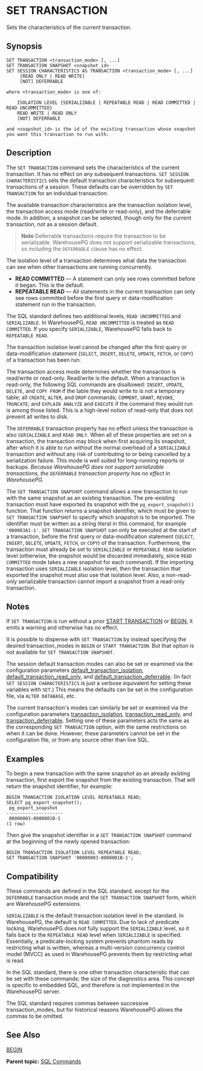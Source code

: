 # SET TRANSACTION 

Sets the characteristics of the current transaction.

## <a id="section2"></a>Synopsis 

``` {#sql_command_synopsis}
SET TRANSACTION <transaction_mode> [, ...]
SET TRANSACTION SNAPSHOT <snapshot_id>
SET SESSION CHARACTERISTICS AS TRANSACTION <transaction_mode> [, ...] 
     [READ ONLY | READ WRITE]
     [NOT] DEFERRABLE

where <transaction_mode> is one of:

    ISOLATION LEVEL {SERIALIZABLE | REPEATABLE READ | READ COMMITTED | READ UNCOMMITTED}
    READ WRITE | READ ONLY
    [NOT] DEFERRABLE

and <snapshot_id> is the id of the existing transaction whose snapshot you want this transaction to run with.
```

## <a id="section3"></a>Description 

The `SET TRANSACTION` command sets the characteristics of the current transaction. It has no effect on any subsequent transactions. `SET SESSION CHARACTERISTICS` sets the default transaction characteristics for subsequent transactions of a session. These defaults can be overridden by `SET TRANSACTION` for an individual transaction.

The available transaction characteristics are the transaction isolation level, the transaction access mode \(read/write or read-only\), and the deferrable mode. In addition, a snapshot can be selected, though only for the current transaction, not as a session default.

> **Note** Deferrable transactions require the transaction to be serializable. WarehousePG does not support serializable transactions, so including the `DEFERRABLE` clause has no effect.

The isolation level of a transaction determines what data the transaction can see when other transactions are running concurrently.

-   **READ COMMITTED** — A statement can only see rows committed before it began. This is the default.
-   **REPEATABLE READ** — All statements in the current transaction can only see rows committed before the first query or data-modification statement run in the transaction.

The SQL standard defines two additional levels, `READ UNCOMMITTED` and `SERIALIZABLE`. In WarehousePG, `READ UNCOMMITTED` is treated as `READ COMMITTED`. If you specify `SERIALIZABLE`, WarehousePG falls back to `REPEATABLE READ`.

The transaction isolation level cannot be changed after the first query or data-modification statement \(`SELECT`, `INSERT`, `DELETE`, `UPDATE`, `FETCH`, or `COPY`\) of a transaction has been run.

The transaction access mode determines whether the transaction is read/write or read-only. Read/write is the default. When a transaction is read-only, the following SQL commands are disallowed: `INSERT`, `UPDATE`, `DELETE`, and `COPY FROM` if the table they would write to is not a temporary table; all `CREATE`, `ALTER`, and `DROP` commands; `COMMENT`, `GRANT`, `REVOKE`, `TRUNCATE`; and `EXPLAIN ANALYZE` and `EXECUTE` if the command they would run is among those listed. This is a high-level notion of read-only that does not prevent all writes to disk.

The `DEFERRABLE` transaction property has no effect unless the transaction is also `SERIALIZABLE` and `READ ONLY`. When all of these properties are set on a transaction, the transaction may block when first acquiring its snapshot, after which it is able to run without the normal overhead of a `SERIALIZABLE` transaction and without any risk of contributing to or being cancelled by a serialization failure. This mode is well suited for long-running reports or backups. *Because WarehousePG does not support serializable transactions, the `DEFERRABLE` transaction property has no effect in WarehousePG.*

The `SET TRANSACTION SNAPSHOT` command allows a new transaction to run with the same snapshot as an existing transaction. The pre-existing transaction must have exported its snapshot with the `pg_export_snapshot()` function. That function returns a snapshot identifier, which must be given to `SET TRANSACTION SNAPSHOT` to specify which snapshot is to be imported. The identifier must be written as a string literal in this command, for example `'000003A1-1'`. `SET TRANSACTION SNAPSHOT` can only be executed at the start of a transaction, before the first query or data-modification statement \(`SELECT`, `INSERT`, `DELETE`, `UPDATE`, `FETCH`, or `COPY`\) of the transaction. Furthermore, the transaction must already be set to `SERIALIZABLE` or `REPEATABLE READ` isolation level \(otherwise, the snapshot would be discarded immediately, since `READ COMMITTED` mode takes a new snapshot for each command\). If the importing transaction uses `SERIALIZABLE` isolation level, then the transaction that exported the snapshot must also use that isolation level. Also, a non-read-only serializable transaction cannot import a snapshot from a read-only transaction.

## <a id="section5"></a>Notes 

If `SET TRANSACTION` is run without a prior [START TRANSACTION](START_TRANSACTION.html) or [BEGIN](BEGIN.html), it emits a warning and otherwise has no effect.

It is possible to dispense with `SET TRANSACTION` by instead specifying the desired transaction\_modes in `BEGIN` or `START TRANSACTION`. But that option is not available for `SET TRANSACTION SNAPSHOT`.

The session default transaction modes can also be set or examined via the configuration parameters [default\_transaction\_isolation](../config_params/guc-list.html#default_transaction_isolation), [default\_transaction\_read\_only](../config_params/guc-list.html#default_transaction_read_only), and [default\_transaction\_deferrable](../config_params/guc-list.html#default_transaction_deferrable). \(In fact `SET SESSION CHARACTERISTICS` is just a verbose equivalent for setting these variables with `SET`.\) This means the defaults can be set in the configuration file, via `ALTER DATABASE`, etc.

The current transaction's modes can similarly be set or examined via the configuration parameters [transaction\_isolation](../config_params/guc-list.html#transaction_isolation), [transaction\_read\_only](../config_params/guc-list.html#transaction_read_only), and [transaction\_deferrable](../config_params/guc-list.html#transaction_deferrable). Setting one of these parameters acts the same as the corresponding `SET TRANSACTION` option, with the same restrictions on when it can be done. However, these parameters cannot be set in the configuration file, or from any source other than live SQL.

## <a id="section6"></a>Examples 

To begin a new transaction with the same snapshot as an already existing transaction, first export the snapshot from the existing transaction. That will return the snapshot identifier, for example:

```
BEGIN TRANSACTION ISOLATION LEVEL REPEATABLE READ;
SELECT pg_export_snapshot();
 pg_export_snapshot
---------------------
 00000003-0000001B-1
(1 row)
```

Then give the snapshot identifier in a `SET TRANSACTION SNAPSHOT` command at the beginning of the newly opened transaction:

```
BEGIN TRANSACTION ISOLATION LEVEL REPEATABLE READ;
SET TRANSACTION SNAPSHOT '00000003-0000001B-1';
```

## <a id="section7"></a>Compatibility 

These commands are defined in the SQL standard, except for the `DEFERRABLE` transaction mode and the `SET TRANSACTION SNAPSHOT` form, which are WarehousePG extensions.

`SERIALIZABLE` is the default transaction isolation level in the standard. In WarehousePG, the default is `READ COMMITTED`. Due to lack of predicate locking, WarehousePG does not fully support the `SERIALIZABLE` level, so it falls back to the `REPEATABLE READ` level when `SERIALIZABLE` is specified. Essentially, a predicate-locking system prevents phantom reads by restricting what is written, whereas a multi-version concurrency control model \(MVCC\) as used in WarehousePG prevents them by restricting what is read.

In the SQL standard, there is one other transaction characteristic that can be set with these commands: the size of the diagnostics area. This concept is specific to embedded SQL, and therefore is not implemented in the WarehousePG server.

The SQL standard requires commas between successive transaction\_modes, but for historical reasons WarehousePG allows the commas to be omitted.

## <a id="section8"></a>See Also 

[BEGIN](BEGIN.html)

**Parent topic:** [SQL Commands](../sql_commands/sql_ref.html)


